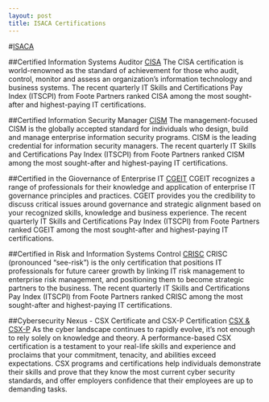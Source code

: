 ```yaml
---
layout: post
title: ISACA Certifications
---
```


#[ISACA](http://www.isaca.org)

##Certified Information Systems Auditor
[CISA](http://www.isaca.org/Certification/CISA-Certified-Information-Systems-Auditor/Pages/default.aspx)
The CISA certification is world-renowned as the
standard of achievement for those who audit, control, monitor and assess an organization’s information technology and business systems. The recent quarterly
IT Skills and Certifications Pay Index (ITSCPI) from Foote Partners ranked CISA among the most sought-after and highest-paying IT certifications. 

##Certified Information Security Manager
[CISM](http://www.isaca.org/Certification/CISM-Certified-Information-Security-Manager/Pages/default.aspx)
The management-focused CISM is the globally
accepted standard for individuals who design,
build and manage enterprise information security
programs. CISM is the leading credential for
information security managers. The recent quarterly
IT Skills and Certifications Pay Index (ITSCPI) from Foote Partners ranked CISM among the most sought-after
and highest-paying IT certifications. 

##Certified in the Giovernance of Enterprise IT
[CGEIT](http://www.isaca.org/Certification/CGEIT-Certified-in-the-Governance-of-Enterprise-IT/Pages/default.aspx)
CGEIT recognizes a range of professionals for
their knowledge and application of enterprise IT
governance principles and practices. CGEIT provides
you the credibility to discuss critical issues around governance and strategic alignment based on your recognized skills, knowledge and business experience. The recent quarterly IT Skills and Certifications Pay Index
(ITSCPI) from Foote Partners ranked CGEIT among the
most sought-after and highest-paying IT certifications. 

##Certified in Risk and Information Systems Control
[CRISC](http://www.isaca.org/Certification/CRISC-Certified-in-Risk-and-Information-Systems-Control/Pages/default.aspx)
CRISC (pronounced “see-risk”) is the only certification
that positions IT professionals for future career growth
by linking IT risk management to enterprise risk management, and positioning them to become strategic partners to the business. The recent quarterly IT Skills
and Certifications Pay Index (ITSCPI) from Foote Partners
ranked CRISC among the most sought-after
and highest-paying IT certifications. 

##Cybersecurity Nexus - CSX Certificate and CSX-P Certification
[CSX & CSX-P](http://www.isaca.org/cyber/pages/default.aspx) 
As the cyber landscape continues to rapidly evolve, it’s not enough to rely solely on knowledge and theory. A performance-based CSX certification is a testament to your real-life skills and experience and proclaims that your commitment, tenacity, and abilities exceed expectations. CSX programs and certifications help individuals demonstrate their skills and prove that they know the most current cyber security standards, and offer employers confidence that their employees are up to demanding tasks.
